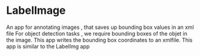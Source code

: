 # LabelImage
An app for annotating images , that saves up bounding box values in an xml file
For object detection tasks , we require bounding boxes of the objet in the image. This app writes the bounding box coordinates to an xmlfile.
This app is similar to the LabelImg app
